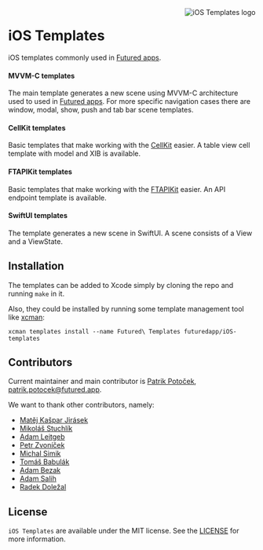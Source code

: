 <img alt="iOS Templates logo" align="right" src="Logo.svg">

# iOS Templates

iOS templates commonly used in [Futured apps](https://futured.app).

#### MVVM-C templates
The main template generates a new scene using MVVM-C architecture used to used in [Futured apps](https://futured.app). For more specific navigation cases there are window, modal, show, push and tab bar scene templates. 

#### CellKit templates
Basic templates that make working with the [CellKit](https://github.com/futuredapp/CellKit) easier. A table view cell template with model and XIB is available. 

#### FTAPIKit templates
Basic templates that make working with the [FTAPIKit](https://github.com/futuredapp/FTAPIKit) easier. An API endpoint template is available.

#### SwiftUI templates
The template generates a new scene in SwiftUI. A scene consists of a View and a ViewState.

## Installation

The templates can be added to Xcode simply by cloning the repo and running `make` in it.

Also, they could be installed by running some template management tool like [xcman](https://github.com/josefdolezal/xcman):

```
xcman templates install --name Futured\ Templates futuredapp/iOS-templates
```

## Contributors

Current maintainer and main contributor is [Patrik Potoček](https://github.com/Patrez), <patrik.potocek@futured.app>.

We want to thank other contributors, namely:

- [Matěj Kašpar Jirásek](https://github.com/mkj-is)
- [Mikoláš Stuchlík](https://github.com/mikolasstuchlik)
- [Adam Leitgeb](https://github.com/adam-leitgeb)
- [Petr Zvoníček](https://github.com/zvonicek)
- [Michal Simik](https://github.com/michals92)
- [Tomáš Babulák](https://github.com/tomasbabulak)
- [Adam Bezak](https://github.com/michalsrutek)
- [Adam Salih](https://github.com/max9631)
- [Radek Doležal](https://github.com/eRDe33)

## License

`iOS Templates` are available under the MIT license. See the [LICENSE](LICENSE) for more information.
